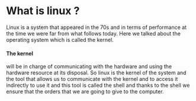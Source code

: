 # What is linux ?
Linux is a system that appeared in the 70s and in terms of performance at the time we were far from what follows today.
Here we talked about the operating system which is called the kernel.
#### The kernel 
will be in charge of communicating with the hardware and using the hardware resource at its disposal.
So linux is the kernel of the system and the tool that allows us to communicate with the kernel and to access it indirectly to use it and this tool is called the shell and thanks to the shell we ensure that the orders that we are going to give to the computer.

